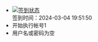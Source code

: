 - [![签到状态](https://github.com/womade/Cloud189-Actions/actions/workflows/main.yml/badge.svg?branch=main)](https://github.com/womade/Cloud189-Actions/actions/workflows/main.yml) <br> 签到时间：2024-03-04 19:51:50
- 开始执行帐号1
- 用户名或密码为空
